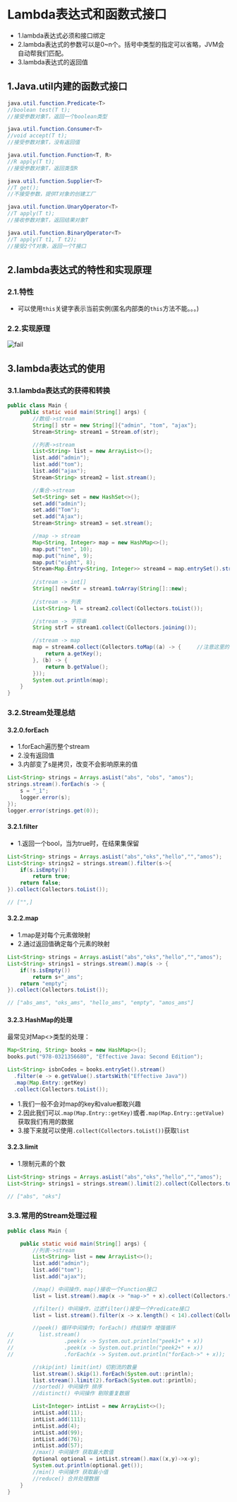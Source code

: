 # Lambda表达式和函数式接口
- 1.lambda表达式必须和接口绑定
- 2.lambda表达式的参数可以是0~n个。括号中类型的指定可以省略，JVM会自动帮我们匹配。
- 3.lambda表达式的返回值

## 1.Java.util内建的函数式接口
```java
java.util.function.Predicate<T>
//boolean test(T t);
//接受参数对象T，返回一个boolean类型

java.util.function.Consumer<T>
//void accept(T t);
//接受参数对象T，没有返回值

java.util.function.Function<T, R>
//R apply(T t);
//接受参数对象T，返回类型R

java.util.function.Supplier<T>
//T get();
//不接受参数，提供T对象的创建工厂

java.util.function.UnaryOperator<T>
//T apply(T t);
//接收参数对象T，返回结果对象T

java.util.function.BinaryOperator<T>
//T apply(T t1, T t2);
//接受2个T对象，返回一个T接口
```

## 2.lambda表达式的特性和实现原理

### 2.1.特性
- 可以使用``this``关键字表示当前实例(匿名内部类的``this``方法不能。。。)

### 2.2.实现原理
![fail](img/4.1.PNG)<br>

## 3.lambda表达式的使用

### 3.1.lambda表达式的获得和转换
```java
public class Main {
    public static void main(String[] args) {
        //数组->stream
        String[] str = new String[]{"admin", "tom", "ajax"};
        Stream<String> stream1 = Stream.of(str);

        //列表->stream
        List<String> list = new ArrayList<>();
        list.add("admin");
        list.add("tom");
        list.add("ajax");
        Stream<String> stream2 = list.stream();

        //集合->stream
        Set<String> set = new HashSet<>();
        set.add("admin");
        set.add("Tom");
        set.add("Ajax");
        Stream<String> stream3 = set.stream();

        //map -> stream
        Map<String, Integer> map = new HashMap<>();
        map.put("ten", 10);
        map.put("nine", 9);
        map.put("eight", 8);
        Stream<Map.Entry<String, Integer>> stream4 = map.entrySet().stream();
        
        //stream -> int[]
        String[] newStr = stream1.toArray(String[]::new);
        
        //stream -> 列表
        List<String> l = stream2.collect(Collectors.toList());

        //stream -> 字符串
        String strT = stream1.collect(Collectors.joining());

        //stream -> map
        map = stream4.collect(Collectors.toMap((a) -> {     //注意这里的a参数是EntrySet<String, Integer>类型
            return a.getKey();
        }, (b) -> {
            return b.getValue();
        }));
        System.out.println(map);
    }
}
```

### 3.2.Stream处理总结

#### 3.2.0.forEach
- 1.forEach遍历整个stream
- 2.没有返回值
- 3.内部变了s是拷贝，改变不会影响原来的值

```java
List<String> strings = Arrays.asList("abs", "obs", "amos");
strings.stream().forEach(s -> {
    s = "_1";
    logger.error(s);
});
logger.error(strings.get(0));
```

#### 3.2.1.filter
- 1.返回一个bool，当为true时，在结果集保留

```java
List<String> strings = Arrays.asList("abs","oks","hello","","amos");
List<String> strings2 = strings.stream().filter(s->{
    if(s.isEmpty())
        return true;
    return false;
}).collect(Collectors.toList());

// ["",]
```

#### 3.2.2.map
- 1.map是对每个元素做映射
- 2.通过返回值确定每个元素的映射

```java
List<String> strings = Arrays.asList("abs","oks","hello","","amos");
List<String> strings1 = strings.stream().map(s -> {
    if(!s.isEmpty())
        return s+"_ams";
    return "empty";
}).collect(Collectors.toList());

// ["abs_ams", "oks_ams", "hello_ams", "empty", "amos_ams"]
```

#### 3.2.3.HashMap的处理
最常见对Map<>类型的处理：
```java
Map<String, String> books = new HashMap<>();
books.put("978-0321356680", "Effective Java: Second Edition");

List<String> isbnCodes = books.entrySet().stream()
  .filter(e -> e.getValue().startsWith("Effective Java"))
  .map(Map.Entry::getKey)
  .collect(Collectors.toList());
```

- 1.我们一般不会对map的key和value都敢兴趣
- 2.因此我们可以``.map(Map.Entry::getKey)``或者``.map(Map.Entry::getValue)``获取我们有用的数据
- 3.接下来就可以使用``.collect(Collectors.toList())``获取``list``

#### 3.2.3.limit
- 1.限制元素的个数

```java
List<String> strings = Arrays.asList("abs","oks","hello","","amos");
List<String> strings1 = strings.stream().limit(2).collect(Collectors.toList());

// ["abs", "oks"]
```


### 3.3.常用的Stream处理过程
```java
public class Main {

    public static void main(String[] args) {
        //列表->stream
        List<String> list = new ArrayList<>();
        list.add("admin");
        list.add("tom");
        list.add("ajax");

        //map() 中间操作，map()接收一个Function接口
        list = list.stream().map(x -> "map->" + x).collect(Collectors.toList());

        //filter() 中间操作，过滤filter()接受一个Predicate接口
        list = list.stream().filter(x -> x.length() < 14).collect(Collectors.toList());

        //peek() 循环中间操作; forEach() 终结操作 增强循环
//        list.stream()
//                .peek(x -> System.out.println("peek1+" + x))
//                .peek(x -> System.out.println("peek2+" + x))
//                .forEach(x -> System.out.println("forEach->" + x));

        //skip(int) limit(int) 切割流的数量
        list.stream().skip(1).forEach(System.out::println);
        list.stream().limit(2).forEach(System.out::println);
        //sorted() 中间操作 排序
        //distinct() 中间操作 剔除重复数据

        List<Integer> intList = new ArrayList<>();
        intList.add(11);
        intList.add(111);
        intList.add(4);
        intList.add(99);
        intList.add(76);
        intList.add(57);
        //max() 中间操作 获取最大数值
        Optional optional = intList.stream().max((x,y)->x-y);
        System.out.println(optional.get());
        //min() 中间操作 获取最小值
        //reduce() 合并处理数据
    }
}
```